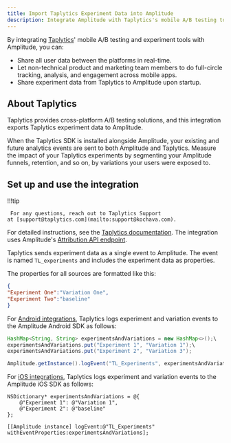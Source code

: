 ```yaml
---
title: Import Taplytics Experiment Data into Amplitude
description: Integrate Amplitude with Taplytics's mobile A/B testing tools to let non-technical product and marketing team members to do full-circle tracking, analysis, and engagement across mobile apps
---
```


By integrating [Taplytics](https://taplytics.com/)' mobile A/B testing and experiment tools with Amplitude, you can:

- Share all user data between the platforms in real-time.
- Let non-technical product and marketing team members to do full-circle tracking, analysis, and engagement across mobile apps.
- Share experiment data from Taplytics to Amplitude upon startup.

## About Taplytics

Taplytics provides cross-platform A/B testing solutions, and this integration exports Taplytics experiment data to Amplitude.

When the Taplytics SDK is installed alongside Amplitude, your existing and future analytics events are sent to both Amplitude and Taplytics. Measure the impact of your Taplytics experiments by segmenting your Amplitude funnels, retention, and so on, by variations your users were exposed to.

## Set up and use the integration

!!!tip

     For any questions, reach out to Taplytics Support at [support@taplytics.com](mailto:support@kochava.com).

For detailed instructions, see the [Taplytics documentation](https://docs.taplytics.com/docs/integrations-amplitude). The integration uses Amplitude's [Attribution API endpoint](../../analytics/apis/attribution-api).

Taplytics sends experiment data as a single event to Amplitude. The event is named `TL_experiments` and includes the experiment data as properties.

The properties for all sources are formatted like this:

```json
{
"Experiment One":"Variation One",
"Experiment Two":"baseline"
}
```

For [Android integrations](https://docs.taplytics.com/docs/guides-integrations-for-android#section-amplitude), Taplytics logs experiment and variation events to the Amplitude Android SDK as follows:

```java
HashMap<String, String> experimentsAndVariations = new HashMap<>();\
experimentsAndVariations.put("Experiment 1", "Variation 1");\
experimentsAndVariations.put("Experiment 2", "Variation 3");

Amplitude.getInstance().logEvent("TL_Experiments", experimentsAndVariations)
```

For [iOS integrations](https://docs.taplytics.com/docs/guides-integrations-for-ios#section-amplitude), Taplytics logs experiment and variation events to the Amplitude iOS SDK as follows:

```obj-c
NSDictionary* experimentsAndVariations = @{
    @"Experiment 1": @"Variation 1",
    @"Experiment 2": @"baseline"
};

[[Amplitude instance] logEvent:@"TL_Experiments" withEventProperties:experimentsAndVariations];

```
